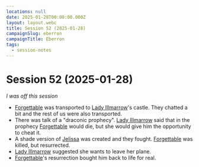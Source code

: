 ```yaml
---
locations: null
date: 2025-01-28T00:00:00.000Z
layout: layout.webc
title: Session 52 (2025-01-28)
campaignSlug: eberron
campaignTitle: Eberron
tags:
  - session-notes
---
```

# Session 52 (2025-01-28)

*I was off this session*

- [Forgettable](pcs/forgettable.md) was transported to [Lady Illmarrow](other/the-queen-of-the-dead.md)'s castle. They chatted a bit and the rest of us were also transported.
- There was talk of a "draconic prophecy". [Lady Illmarrow](other/the-queen-of-the-dead.md) said that in the prophecy [Forgettable](pcs/forgettable.md) would die, but she would give him the opportunity to cheat it.
- A shade version of [Jelissa](npcs/jelissa.md) was created and they fought. [Forgettable](pcs/forgettable.md) was killed, but resurrected.
- [Lady Illmarrow](other/the-queen-of-the-dead.md) suggested she wants to leave her plane.
- [Forgettable](pcs/forgettable.md)'s resurrection bought him back to life for real.
